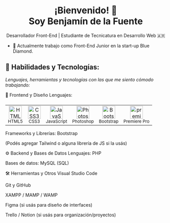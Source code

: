 <h1 align="center">¡Bienvenido! 👋<br>Soy Benjamín de la Fuente</h1>

<p align="center">
  Desarrollador Front-End | Estudiante de Tecnicatura en Desarrollo Web 🇦🇷<br>
</p>


- 💼 Actualmente trabajo como Front-End Junior en la start-up Blue Diamond.

## 🔧 Habilidades y Tecnologías:

*Lenguajes, herramientas y tecnologías con las que me siento cómodo trabajando:*

🎨 Frontend y Diseño
Lenguajes: 

###
<div align="center">

  <table>
    <tr>
      <td align="center">
        <img src="https://cdn.jsdelivr.net/gh/devicons/devicon/icons/html5/html5-original.svg" height="40" alt="HTML5" />
        <br><sub>HTML5</sub>
      </td>
      <td align="center">
        <img src="https://cdn.jsdelivr.net/gh/devicons/devicon/icons/css3/css3-original.svg" height="40" alt="CSS3" />
        <br><sub>CSS3</sub>
      </td>
      <td align="center">
        <img src="https://cdn.jsdelivr.net/gh/devicons/devicon/icons/javascript/javascript-original.svg" height="40" alt="JavaScript" />
        <br><sub>JavaScript</sub>
      </td>
      <td align="center">
        <img src="https://cdn.jsdelivr.net/gh/devicons/devicon/icons/photoshop/photoshop-original.svg" height="40" alt="Photoshop" />
        <br><sub>Photoshop</sub>
      </td>
      <td align="center">
        <img src="https://cdn.jsdelivr.net/gh/devicons/devicon/icons/bootstrap/bootstrap-original.svg" height="40" alt="Bootstrap" />
        <br><sub>Bootstrap</sub>
      </td>
      <td align="center">
        <img src="https://cdn.jsdelivr.net/gh/devicons/devicon/icons/premierepro/premierepro-plain.svg" height="40" alt="premierepro" />
        <br><sub>Premiere Pro</sub>
      </td>
    </tr>
  </table>

</div>


Frameworks y Librerías: Bootstrap

(Podés agregar Tailwind o alguna librería de JS si la usás)

⚙️ Backend y Bases de Datos
Lenguajes: PHP

Bases de datos: MySQL (SQL)

🛠️ Herramientas y Otros
Visual Studio Code

Git y GitHub

XAMPP / MAMP / WAMP

Figma (si usás para diseño de interfaces)

Trello / Notion (si usás para organización/proyectos)
